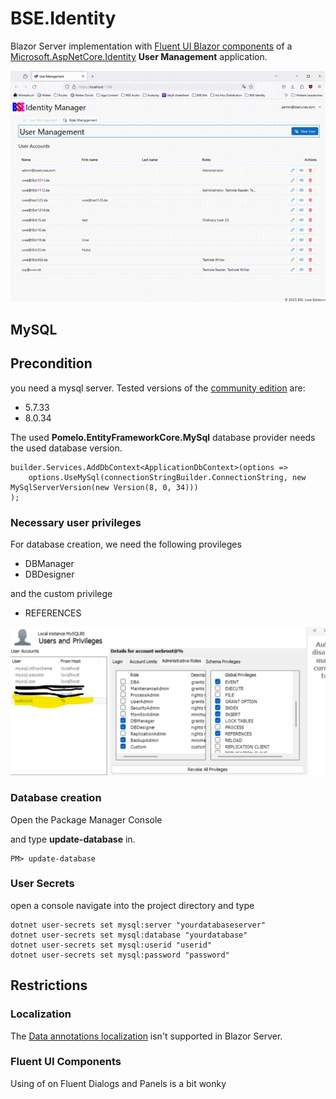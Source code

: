 # BSE.Identity

Blazor Server implementation with [Fluent UI Blazor components](https://www.fluentui-blazor.net/) of a [Microsoft.AspNetCore.Identity](https://learn.microsoft.com/en-us/aspnet/core/security/authentication/identity?view=aspnetcore-7.0&tabs=visual-studio) **User Management** application.

![Management](/docs/images/User%20Management_2023-11-04_09-55-28.gif)

## MySQL

## Precondition

you need a mysql server. Tested versions of the [community edition](https://dev.mysql.com/downloads/mysql/) are:
- 5.7.33
- 8.0.34

The used **Pomelo.EntityFrameworkCore.MySql** database provider needs the used database version.

```
builder.Services.AddDbContext<ApplicationDbContext>(options =>
    options.UseMySql(connectionStringBuilder.ConnectionString, new MySqlServerVersion(new Version(8, 0, 34)))
);
```

### Necessary user privileges

For database creation, we need the following provileges

- DBManager
- DBDesigner

and the custom privilege

- REFERENCES

![MySQL Privileges](/docs/images/MySQL-UserPrivileges.png)

### Database creation

Open the Package Manager Console

and type **update-database** in.

```
PM> update-database
```

### User Secrets

open a console navigate into the project directory and type 

```
dotnet user-secrets set mysql:server "yourdatabaseserver"
dotnet user-secrets set mysql:database "yourdatabase"
dotnet user-secrets set mysql:userid "userid"
dotnet user-secrets set mysql:password "password"
```

## Restrictions

### Localization
The [Data annotations localization](https://github.com/dotnet/aspnetcore/issues/12158) isn't supported in Blazor Server.

### Fluent UI Components
Using of <FluentCheckbox/> on Fluent Dialogs and Panels is a bit wonky




